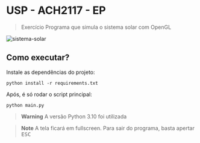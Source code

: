 # USP - ACH2117 - EP

> Exercício Programa que simula o sistema solar com OpenGL

![sistema-solar](https://github.com/willpinha/usp.ach2117.trabalho/assets/86596621/1854c08a-9759-4aff-9648-c92b7af466ab)

## Como executar?

Instale as dependências do projeto:

```
python install -r requirements.txt
```

Após, é só rodar o script principal:

```
python main.py
```

> **Warning**
> A versão Python 3.10 foi utilizada

> **Note**
> A tela ficará em fullscreen. Para sair do programa, basta apertar <kbd>ESC</kbd>
